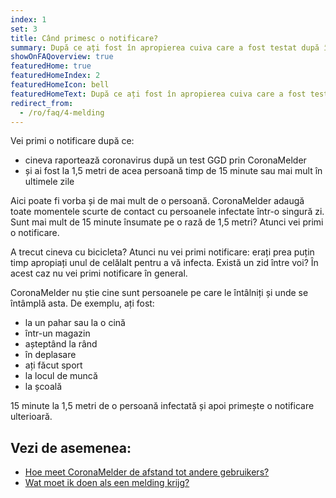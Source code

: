 ```yaml
---
index: 1
set: 3
title: Când primesc o notificare?
summary: După ce ați fost în apropierea cuiva care a fost testat după întâlnirea dvs. și are coronavirus.
showOnFAQoverview: true
featuredHome: true
featuredHomeIndex: 2
featuredHomeIcon: bell
featuredHomeText: După ce ați fost în apropierea cuiva care a fost testat după întâlnirea dvs. și are coronavirus.
redirect_from: 
  - /ro/faq/4-melding
---
```

Vei primi o notificare după ce:

- cineva raportează coronavirus după un test GGD prin CoronaMelder
- și ai fost la 1,5 metri de acea persoană timp de 15 minute sau mai mult în ultimele zile

Aici poate fi vorba și de mai mult de o persoană. CoronaMelder adaugă toate momentele scurte de contact cu persoanele infectate într-o singură zi. Sunt mai mult de 15 minute însumate pe o rază de 1,5 metri? Atunci vei primi o notificare.

A trecut cineva cu bicicleta? Atunci nu vei primi notificare: erați prea puțin timp apropiați unul de celălalt pentru a vă infecta. Există un zid între voi? În acest caz nu vei primi notificare în general.

CoronaMelder nu știe cine sunt persoanele pe care le întâlniți și unde se întâmplă asta. De exemplu, ați fost:

- la un pahar sau la o cină
- într-un magazin
- așteptând la rând
- în deplasare
- ați făcut sport
- la locul de muncă
- la școală

15 minute la 1,5 metri de o persoană infectată și apoi primește o notificare ulterioară.

## Vezi de asemenea:

- [Hoe meet CoronaMelder de afstand tot andere gebruikers?](/{{page.lang}}/faq/2-1-hoe-meet-coronamelder-de-afstand) 
- [Wat moet ik doen als een melding krijg?](/{{page.lang}}/faq/1-5-wat-moet-ik-doen-als-ik-een-melding-krijg)
